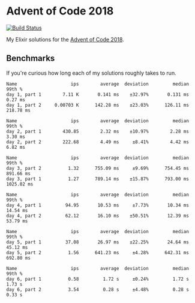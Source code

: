 # Advent of Code 2018

[![Build Status](https://travis-ci.org/sevenseacat/advent_of_code_2018.svg?branch=master)](https://travis-ci.org/sevenseacat/advent_of_code_2018)

My Elixir solutions for the [Advent of Code 2018](http://adventofcode.com/2018).

## Benchmarks

If you're curious how long each of my solutions roughly takes to run.

```
Name                    ips        average  deviation         median         99th %
day 1, part 1        7.11 K       0.141 ms    ±32.97%       0.131 ms        0.27 ms
day 1, part 2     0.00703 K      142.28 ms    ±23.03%      126.11 ms      218.78 ms

Name                    ips        average  deviation         median         99th %
day 2, part 1        430.85        2.32 ms    ±10.97%        2.28 ms        3.30 ms
day 2, part 2        222.68        4.49 ms     ±8.41%        4.42 ms        6.82 ms

Name                    ips        average  deviation         median         99th %
day 3, part 2          1.32      755.09 ms     ±9.69%      754.45 ms      891.66 ms
day 3, part 1          1.27      789.14 ms    ±15.87%      793.00 ms     1025.02 ms

Name                    ips        average  deviation         median         99th %
day 4, part 1         94.95       10.53 ms     ±7.73%       10.34 ms       14.54 ms
day 4, part 2         62.12       16.10 ms    ±50.51%       12.39 ms       53.79 ms

Name                    ips        average  deviation         median         99th %
day 5, part 1         37.08       26.97 ms    ±22.25%       24.64 ms       45.12 ms
day 5, part 2          1.56      641.23 ms     ±4.28%      642.31 ms      692.80 ms

Name                    ips        average  deviation         median         99th %
day 6, part 1          0.58         1.72 s     ±0.24%         1.72 s         1.73 s
day 6, part 2          3.54         0.28 s     ±4.48%         0.28 s         0.33 s
```
